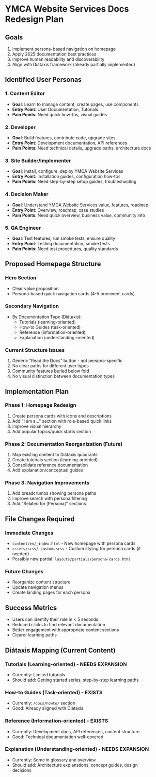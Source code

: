 # YMCA Website Services Docs Redesign Plan

## Goals
1. Implement persona-based navigation on homepage
2. Apply 2025 documentation best practices
3. Improve human readability and discoverability
4. Align with Diátaxis framework (already partially implemented)

## Identified User Personas

### 1. Content Editor
- **Goal**: Learn to manage content, create pages, use components
- **Entry Point**: User Documentation, Tutorials
- **Pain Points**: Need quick how-tos, visual guides

### 2. Developer
- **Goal**: Build features, contribute code, upgrade sites
- **Entry Point**: Development documentation, API references
- **Pain Points**: Need technical details, upgrade paths, architecture docs

### 3. Site Builder/Implementer
- **Goal**: Install, configure, deploy YMCA Website Services
- **Entry Point**: Installation guides, configuration how-tos
- **Pain Points**: Need step-by-step setup guides, troubleshooting

### 4. Decision Maker
- **Goal**: Understand YMCA Website Services value, features, roadmap
- **Entry Point**: Overview, roadmap, case studies
- **Pain Points**: Need quick overview, business value, community info

### 5. QA Engineer
- **Goal**: Test features, run smoke tests, ensure quality
- **Entry Point**: Testing documentation, smoke tests
- **Pain Points**: Need test procedures, quality standards

## Proposed Homepage Structure

### Hero Section
- Clear value proposition
- Persona-based quick navigation cards (4-5 prominent cards)

### Secondary Navigation
- By Documentation Type (Diátaxis):
  - Tutorials (learning-oriented)
  - How-to Guides (task-oriented)
  - Reference (information-oriented)
  - Explanation (understanding-oriented)

### Current Structure Issues
1. Generic "Read the Docs" button - not persona-specific
2. No clear paths for different user types
3. Community features buried below fold
4. No visual distinction between documentation types

## Implementation Plan

### Phase 1: Homepage Redesign
1. Create persona cards with icons and descriptions
2. Add "I am a..." section with role-based quick links
3. Improve visual hierarchy
4. Add popular topics/quick starts section

### Phase 2: Documentation Reorganization (Future)
1. Map existing content to Diátaxis quadrants
2. Create tutorials section (learning-oriented)
3. Consolidate reference documentation
4. Add explanation/conceptual guides

### Phase 3: Navigation Improvements
1. Add breadcrumbs showing persona paths
2. Improve search with persona filtering
3. Add "Related for [Persona]" sections

## File Changes Required

### Immediate Changes
- `content/en/_index.html` - New homepage with persona cards
- `assets/scss/_custom.scss` - Custom styling for persona cards (if needed)
- Possibly new partial: `layouts/partials/persona-cards.html`

### Future Changes
- Reorganize content structure
- Update navigation menus
- Create landing pages for each persona

## Success Metrics
- Users can identify their role in < 5 seconds
- Reduced clicks to find relevant documentation
- Better engagement with appropriate content sections
- Clearer learning paths

## Diátaxis Mapping (Current Content)

### Tutorials (Learning-oriented) - NEEDS EXPANSION
- Currently: Limited tutorials
- Should add: Getting started series, step-by-step learning paths

### How-to Guides (Task-oriented) - EXISTS
- Currently: `/docs/howto/` section
- Good: Already aligned with Diátaxis

### Reference (Information-oriented) - EXISTS
- Currently: Development docs, API references, content structure
- Good: Technical documentation well-covered

### Explanation (Understanding-oriented) - NEEDS EXPANSION
- Currently: Some in glossary and overview
- Should add: Architecture explanations, concept guides, design decisions
